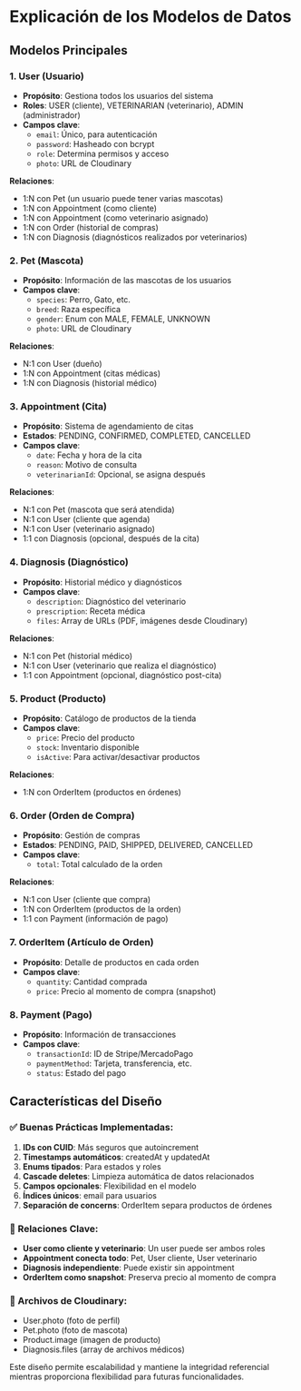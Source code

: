 # Explicación de los Modelos de Datos

## Modelos Principales

### 1. **User** (Usuario)
- **Propósito**: Gestiona todos los usuarios del sistema
- **Roles**: USER (cliente), VETERINARIAN (veterinario), ADMIN (administrador)
- **Campos clave**:
  - `email`: Único, para autenticación
  - `password`: Hasheado con bcrypt
  - `role`: Determina permisos y acceso
  - `photo`: URL de Cloudinary

**Relaciones**:
- 1:N con Pet (un usuario puede tener varias mascotas)
- 1:N con Appointment (como cliente)
- 1:N con Appointment (como veterinario asignado)
- 1:N con Order (historial de compras)
- 1:N con Diagnosis (diagnósticos realizados por veterinarios)

### 2. **Pet** (Mascota)
- **Propósito**: Información de las mascotas de los usuarios
- **Campos clave**:
  - `species`: Perro, Gato, etc.
  - `breed`: Raza específica
  - `gender`: Enum con MALE, FEMALE, UNKNOWN
  - `photo`: URL de Cloudinary

**Relaciones**:
- N:1 con User (dueño)
- 1:N con Appointment (citas médicas)
- 1:N con Diagnosis (historial médico)

### 3. **Appointment** (Cita)
- **Propósito**: Sistema de agendamiento de citas
- **Estados**: PENDING, CONFIRMED, COMPLETED, CANCELLED
- **Campos clave**:
  - `date`: Fecha y hora de la cita
  - `reason`: Motivo de consulta
  - `veterinarianId`: Opcional, se asigna después

**Relaciones**:
- N:1 con Pet (mascota que será atendida)
- N:1 con User (cliente que agenda)
- N:1 con User (veterinario asignado)
- 1:1 con Diagnosis (opcional, después de la cita)

### 4. **Diagnosis** (Diagnóstico)
- **Propósito**: Historial médico y diagnósticos
- **Campos clave**:
  - `description`: Diagnóstico del veterinario
  - `prescription`: Receta médica
  - `files`: Array de URLs (PDF, imágenes desde Cloudinary)

**Relaciones**:
- N:1 con Pet (historial médico)
- N:1 con User (veterinario que realiza el diagnóstico)
- 1:1 con Appointment (opcional, diagnóstico post-cita)

### 5. **Product** (Producto)
- **Propósito**: Catálogo de productos de la tienda
- **Campos clave**:
  - `price`: Precio del producto
  - `stock`: Inventario disponible
  - `isActive`: Para activar/desactivar productos

**Relaciones**:
- 1:N con OrderItem (productos en órdenes)

### 6. **Order** (Orden de Compra)
- **Propósito**: Gestión de compras
- **Estados**: PENDING, PAID, SHIPPED, DELIVERED, CANCELLED
- **Campos clave**:
  - `total`: Total calculado de la orden

**Relaciones**:
- N:1 con User (cliente que compra)
- 1:N con OrderItem (productos de la orden)
- 1:1 con Payment (información de pago)

### 7. **OrderItem** (Artículo de Orden)
- **Propósito**: Detalle de productos en cada orden
- **Campos clave**:
  - `quantity`: Cantidad comprada
  - `price`: Precio al momento de compra (snapshot)

### 8. **Payment** (Pago)
- **Propósito**: Información de transacciones
- **Campos clave**:
  - `transactionId`: ID de Stripe/MercadoPago
  - `paymentMethod`: Tarjeta, transferencia, etc.
  - `status`: Estado del pago

## Características del Diseño

### ✅ Buenas Prácticas Implementadas:
1. **IDs con CUID**: Más seguros que autoincrement
2. **Timestamps automáticos**: createdAt y updatedAt
3. **Enums tipados**: Para estados y roles
4. **Cascade deletes**: Limpieza automática de datos relacionados
5. **Campos opcionales**: Flexibilidad en el modelo
6. **Índices únicos**: email para usuarios
7. **Separación de concerns**: OrderItem separa productos de órdenes

### 🔄 Relaciones Clave:
- **User como cliente y veterinario**: Un user puede ser ambos roles
- **Appointment conecta todo**: Pet, User cliente, User veterinario
- **Diagnosis independiente**: Puede existir sin appointment
- **OrderItem como snapshot**: Preserva precio al momento de compra

### 📁 Archivos de Cloudinary:
- User.photo (foto de perfil)
- Pet.photo (foto de mascota)
- Product.image (imagen de producto)
- Diagnosis.files (array de archivos médicos)

Este diseño permite escalabilidad y mantiene la integridad referencial mientras proporciona flexibilidad para futuras funcionalidades.